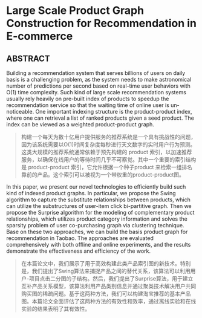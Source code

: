 # Large Scale Product Graph Construction for Recommendation in E-commerce

## ABSTRACT

Building a recommendation system that serves billions of users on daily basis is a challenging problem, as the system needs to make astronomical number of predictions per second based on real-time user behaviors with O(1) time complexity. Such kind of large scale recommendation systems usually rely heavily on pre-built index of products to speedup the recommendation service so that the waiting time of online user is un-noticeable. One important indexing structure is the product-product index, where one can retrieval a list of ranked products given a seed product. The index can be viewed as a weighted product-product graph.

> 构建一个每天为数十亿用户提供服务的推荐系统是一个具有挑战性的问题，因为该系统需要以O(1)时间复杂度每秒进行天文数字的实时用户行为预测。这类大规模的推荐系统通常依赖于预先构建的 product 索引，以加速推荐服务，以确保在线用户的等待时间几乎不可察觉。其中一个重要的索引结构是 product-product 索引，它允许根据一个种子product 来检索一组排名靠前的产品。这个索引可以被视为一个带权重的product-product图。

In this paper, we present our novel technologies to efficiently build such kind of indexed product graphs. In particular, we propose the Swing algorithm to capture the substitute relationships between products, which can utilize the substructures of user-item click bi-partitive graph. Then we propose the Surprise algorithm for the modeling of complementary product relationships, which utilizes product category information and solves the sparsity problem of user co-purchasing graph via clustering technique. Base on these two approaches, we can build the basis product graph for recommendation in Taobao. The approaches are evaluated comprehensively with both offline and online experiments, and the results demonstrate the effectiveness and efficiency of the work.

> 在本篇论文中，我们展示了用于高效构建此类产品索引图的新技术。特别是，我们提出了Swing算法来捕捉产品之间的替代关系，该算法可以利用用户-项目点击二分图的子结构。然后，我们提出了Surprise算法，用于建立互补产品关系模型，该算法利用产品类别信息并通过聚类技术解决用户共同购买图的稀疏问题。基于这两种方法，我们可以构建淘宝推荐的基本产品图。本篇论文全面评估了这两种方法的有效性和效率，通过离线实验和在线实验的结果表明了其有效性。